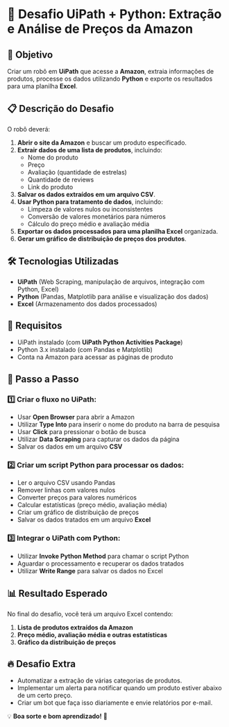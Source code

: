 # 🚀 Desafio UiPath + Python: Extração e Análise de Preços da Amazon

## 📌 Objetivo
Criar um robô em **UiPath** que acesse a **Amazon**, extraia informações de produtos, processe os dados utilizando **Python** e exporte os resultados para uma planilha **Excel**.

## 📋 Descrição do Desafio
O robô deverá:
1. **Abrir o site da Amazon** e buscar um produto especificado.
2. **Extrair dados de uma lista de produtos**, incluindo:
   - Nome do produto
   - Preço
   - Avaliação (quantidade de estrelas)
   - Quantidade de reviews
   - Link do produto
3. **Salvar os dados extraídos em um arquivo CSV**.
4. **Usar Python para tratamento de dados**, incluindo:
   - Limpeza de valores nulos ou inconsistentes
   - Conversão de valores monetários para números
   - Cálculo do preço médio e avaliação média
5. **Exportar os dados processados para uma planilha Excel** organizada.
6. **Gerar um gráfico de distribuição de preços dos produtos**.

## 🛠️ Tecnologias Utilizadas
- **UiPath** (Web Scraping, manipulação de arquivos, integração com Python, Excel)
- **Python** (Pandas, Matplotlib para análise e visualização dos dados)
- **Excel** (Armazenamento dos dados processados)

## 🎯 Requisitos
- UiPath instalado (com **UiPath Python Activities Package**)
- Python 3.x instalado (com Pandas e Matplotlib)
- Conta na Amazon para acessar as páginas de produto

## 📝 Passo a Passo
### 1️⃣ Criar o fluxo no UiPath:
- Usar **Open Browser** para abrir a Amazon
- Utilizar **Type Into** para inserir o nome do produto na barra de pesquisa
- Usar **Click** para pressionar o botão de busca
- Utilizar **Data Scraping** para capturar os dados da página
- Salvar os dados em um arquivo **CSV**

### 2️⃣ Criar um script Python para processar os dados:
- Ler o arquivo CSV usando Pandas
- Remover linhas com valores nulos
- Converter preços para valores numéricos
- Calcular estatísticas (preço médio, avaliação média)
- Criar um gráfico de distribuição de preços
- Salvar os dados tratados em um arquivo **Excel**

### 3️⃣ Integrar o UiPath com Python:
- Utilizar **Invoke Python Method** para chamar o script Python
- Aguardar o processamento e recuperar os dados tratados
- Utilizar **Write Range** para salvar os dados no Excel

## 📊 Resultado Esperado
No final do desafio, você terá um arquivo Excel contendo:
1. **Lista de produtos extraídos da Amazon**
2. **Preço médio, avaliação média e outras estatísticas**
3. **Gráfico da distribuição de preços**

## 🔥 Desafio Extra
- Automatizar a extração de várias categorias de produtos.
- Implementar um alerta para notificar quando um produto estiver abaixo de um certo preço.
- Criar um bot que faça isso diariamente e envie relatórios por e-mail.

💡 **Boa sorte e bom aprendizado!** 🚀

